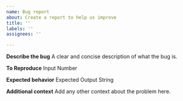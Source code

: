 ```yaml
---
name: Bug report
about: Create a report to help us improve
title: ''
labels: ''
assignees: ''

---
```


**Describe the bug**
A clear and concise description of what the bug is.

**To Reproduce**
Input Number 

**Expected behavior**
Expected Output String

**Additional context**
Add any other context about the problem here.